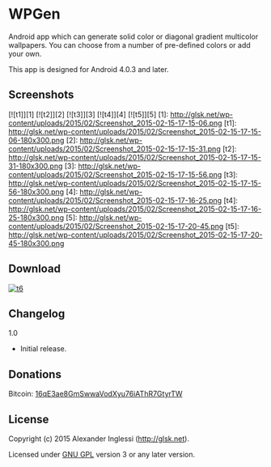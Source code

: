 # WPGen
Android app which can generate solid color or diagonal gradient multicolor wallpapers. You can choose from a number of pre-defined colors or add your own.

This app is designed for Android 4.0.3 and later.

## Screenshots

[![t1]][1] [![t2]][2] [![t3]][3] [![t4]][4] [![t5]][5]
[1]: http://glsk.net/wp-content/uploads/2015/02/Screenshot_2015-02-15-17-15-06.png
[t1]: http://glsk.net/wp-content/uploads/2015/02/Screenshot_2015-02-15-17-15-06-180x300.png
[2]: http://glsk.net/wp-content/uploads/2015/02/Screenshot_2015-02-15-17-15-31.png
[t2]: http://glsk.net/wp-content/uploads/2015/02/Screenshot_2015-02-15-17-15-31-180x300.png
[3]: http://glsk.net/wp-content/uploads/2015/02/Screenshot_2015-02-15-17-15-56.png
[t3]: http://glsk.net/wp-content/uploads/2015/02/Screenshot_2015-02-15-17-15-56-180x300.png
[4]: http://glsk.net/wp-content/uploads/2015/02/Screenshot_2015-02-15-17-16-25.png
[t4]: http://glsk.net/wp-content/uploads/2015/02/Screenshot_2015-02-15-17-16-25-180x300.png
[5]: http://glsk.net/wp-content/uploads/2015/02/Screenshot_2015-02-15-17-20-45.png
[t5]: http://glsk.net/wp-content/uploads/2015/02/Screenshot_2015-02-15-17-20-45-180x300.png

## Download

[![t6]][6]

[t6]: http://glsk.net/wp-content/uploads/2013/08/get_it_on_f-droid_45.png
[6]: https://f-droid.org/repository/browse/?fdid=net.glsk.wpgen

## Changelog

1.0

 * Initial release.

## Donations

Bitcoin: [16qE3ae8GmSwwaVodXyu76iAThR7GtyrTW](bitcoin:16qE3ae8GmSwwaVodXyu76iAThR7GtyrTW?label=glsk/wpgen)

## License

Copyright (c) 2015 Alexander Inglessi (http://glsk.net).

Licensed under [GNU GPL](http://www.gnu.org/licenses/gpl.html) version 3 or any later version.
